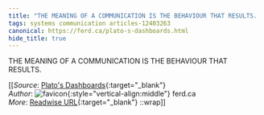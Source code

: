 ```yaml
---
title: "THE MEANING OF A COMMUNICATION IS THE BEHAVIOUR THAT RESULTS. ..."
tags: systems communication articles-12403263
canonical: https://ferd.ca/plato-s-dashboards.html
hide_title: true
---
```


THE MEANING OF A COMMUNICATION IS THE BEHAVIOUR THAT RESULTS.


[[_Source_: [Plato's Dashboards](https://ferd.ca/plato-s-dashboards.html){:target="_blank"}<br>
_Author_: ![favicon](https://s2.googleusercontent.com/s2/favicons?domain=ferd.ca){:style="vertical-align:middle"} ferd.ca<br>
_More_: [Readwise URL](https://readwise.io/open/261199086){:target="_blank"}
::wrap]]